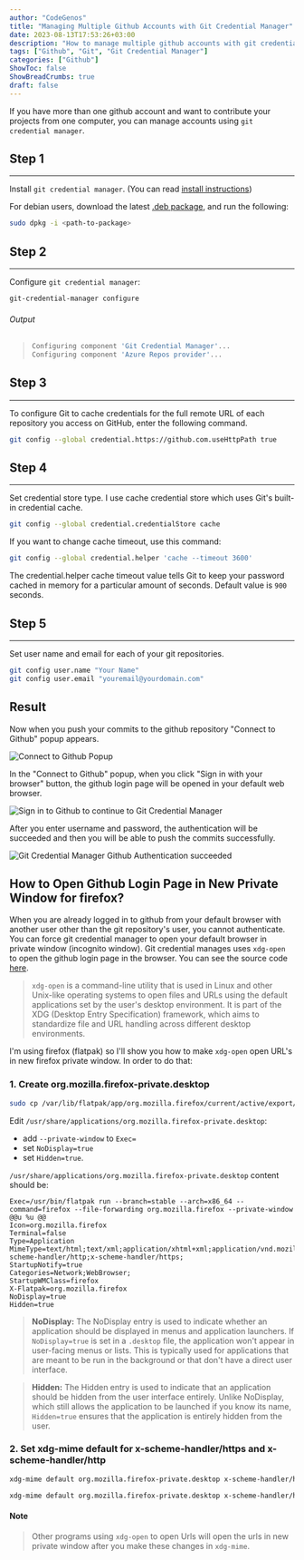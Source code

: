 ```yaml
---
author: "CodeGenos"
title: "Managing Multiple Github Accounts with Git Credential Manager"
date: 2023-08-13T17:53:26+03:00
description: "How to manage multiple github accounts with git credential manager?"
tags: ["Github", "Git", "Git Credential Manager"]
categories: ["Github"]
ShowToc: false
ShowBreadCrumbs: true
draft: false
---
```


If you have more than one github account and want to contribute your projects from one computer, you can manage accounts using `git credential manager`.

## Step 1
---

Install `git credential manager`. (You can read [install instructions](https://github.com/git-ecosystem/git-credential-manager/blob/release/docs/install.md))

For debian users, download the latest [.deb package](https://github.com/git-ecosystem/git-credential-manager/releases/latest), and run the following:

```bash
sudo dpkg -i <path-to-package>
```

## Step 2
---

Configure `git credential manager`:

```bash
git-credential-manager configure
```

###### Output
>```bash
>Configuring component 'Git Credential Manager'...
>Configuring component 'Azure Repos provider'...
>```

## Step 3
---

To configure Git to cache credentials for the full remote URL of each repository you access on GitHub, enter the following command.

```bash
git config --global credential.https://github.com.useHttpPath true
```

## Step 4
---

Set credential store type. I use cache credential store which uses Git's built-in credential cache.

```bash
git config --global credential.credentialStore cache
```

If you want to change cache timeout, use this command:

```bash
git config --global credential.helper 'cache --timeout 3600'
```

The credential.helper cache timeout value tells Git to keep your password cached in memory for a particular amount of seconds. Default value is `900` seconds.

## Step 5
---

Set user name and email for each of your git repositories.

```bash
git config user.name "Your Name"
git config user.email "youremail@yourdomain.com"
```

## Result

Now when you push your commits to the github repository "Connect to Github" popup appears. 

![Connect to Github Popup](/posts/images/connect-to-github-popup.jpg)

In the "Connect to Github" popup, when you click "Sign in with your browser" button, the github login page will be opened in your default web browser. 

![Sign in to Github to continue to Git Credential Manager](/posts/images/sign-in-to-github-gcm-browser.jpg)

After you enter username and password, the authentication will be succeeded and then you will be able to push the commits successfully.

![Git Credential Manager Github Authentication succeeded](/posts/images/gcm-github-auth-success.jpg)

## How to Open Github Login Page in New Private Window for firefox?
When you are already logged in to github from your default browser with another user other than the git repository's user, you cannot authenticate. You can force git credential manager to open your default browser in private window (incognito window). Git credential manages uses `xdg-open` to open the github login page in the browser. You can see the source code [here](https://github.com/git-ecosystem/git-credential-manager/blob/main/src/shared/Core/BrowserUtils.cs#L75).

>`xdg-open` is a command-line utility that is used in Linux and other Unix-like operating systems to open files and URLs using the default applications set by the user's desktop environment. It is part of the XDG (Desktop Entry Specification) framework, which aims to standardize file and URL handling across different desktop environments.

I'm using firefox (flatpak) so I'll show you how to make `xdg-open` open URL's in new firefox private window. In order to do that:

### 1. Create org.mozilla.firefox-private.desktop

```bash
sudo cp /var/lib/flatpak/app/org.mozilla.firefox/current/active/export/share/applications/org.mozilla.firefox.desktop /usr/share/applications/org.mozilla.firefox-private.desktop
```

Edit `/usr/share/applications/org.mozilla.firefox-private.desktop`:
- add `--private-window` to `Exec=`
- set `NoDisplay=true`
- set `Hidden=true`.

`/usr/share/applications/org.mozilla.firefox-private.desktop` content should be:
```
Exec=/usr/bin/flatpak run --branch=stable --arch=x86_64 --command=firefox --file-forwarding org.mozilla.firefox --private-window @@u %u @@
Icon=org.mozilla.firefox
Terminal=false
Type=Application
MimeType=text/html;text/xml;application/xhtml+xml;application/vnd.mozilla.xul+xml;text/mml;x-scheme-handler/http;x-scheme-handler/https;
StartupNotify=true
Categories=Network;WebBrowser;
StartupWMClass=firefox
X-Flatpak=org.mozilla.firefox
NoDisplay=true
Hidden=true
```

>**NoDisplay:** The NoDisplay entry is used to indicate whether an application should be displayed in menus and application launchers. If `NoDisplay=true` is set in a `.desktop` file, the application won't appear in user-facing menus or lists. This is typically used for applications that are meant to be run in the background or that don't have a direct user interface.

>**Hidden:** The Hidden entry is used to indicate that an application should be hidden from the user interface entirely. Unlike NoDisplay, which still allows the application to be launched if you know its name, `Hidden=true` ensures that the application is entirely hidden from the user.

### 2. Set xdg-mime default for x-scheme-handler/https and x-scheme-handler/http

```bash
xdg-mime default org.mozilla.firefox-private.desktop x-scheme-handler/https
```

```bash
xdg-mime default org.mozilla.firefox-private.desktop x-scheme-handler/http
```

#### Note
>Other programs using `xdg-open` to open Urls will open the urls in new private window after you make these changes in `xdg-mime`. 
